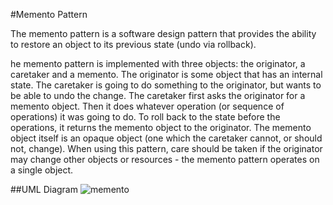#Memento Pattern

The memento pattern is a software design pattern that provides the ability to restore an object to its 
previous state (undo via rollback).

he memento pattern is implemented with three objects: the originator, a caretaker and a memento. The 
originator is some object that has an internal state. The caretaker is going to do something to the 
originator, but wants to be able to undo the change. The caretaker first asks the originator for a 
memento object. Then it does whatever operation (or sequence of operations) it was going to do. To roll
back to the state before the operations, it returns the memento object to the originator. The memento 
object itself is an opaque object (one which the caretaker cannot, or should not, change). When using this
pattern, care should be taken if the originator may change other objects or resources - the memento
pattern operates on a single object.

##UML Diagram
![memento](http://www.dofactory.com/images/diagrams/net/memento.gif)